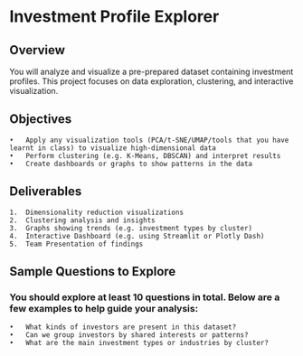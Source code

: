 # Investment Profile Explorer

## Overview

You will analyze and visualize a pre-prepared dataset containing investment profiles. This project focuses on data exploration, clustering, and interactive visualization.

## Objectives
	•	Apply any visualization tools (PCA/t-SNE/UMAP/tools that you have learnt in class) to visualize high-dimensional data
	•	Perform clustering (e.g. K-Means, DBSCAN) and interpret results
	•	Create dashboards or graphs to show patterns in the data

## Deliverables
	1.	Dimensionality reduction visualizations
	2.	Clustering analysis and insights
	3.	Graphs showing trends (e.g. investment types by cluster)
	4.	Interactive Dashboard (e.g. using Streamlit or Plotly Dash)
	5.	Team Presentation of findings

## Sample Questions to Explore
### You should explore at least 10 questions in total. Below are a few examples to help guide your analysis:
	•	What kinds of investors are present in this dataset?
	•	Can we group investors by shared interests or patterns?
	•	What are the main investment types or industries by cluster?
